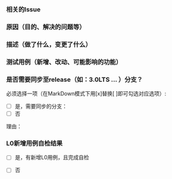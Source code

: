 ### 相关的Issue


### 原因（目的、解决的问题等）


### 描述（做了什么，变更了什么）


### 测试用例（新增、改动、可能影响的功能）


### 是否需要同步至release（如：3.0LTS ... ）分支？

必须选择一项（在MarkDown模式下用[x]替换[ ]即可勾选对应选项）:
- [ ] 是，需要同步的分支：
- [ ] 否

理由：

### L0新增用例自检结果
- [ ] 是，有新增L0用例，且完成自检
- [ ] 否

